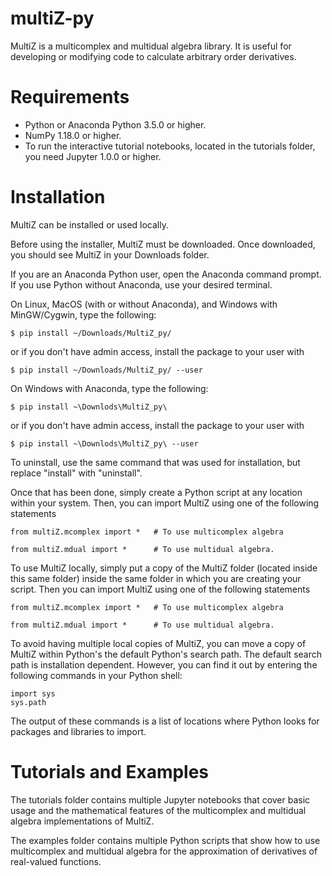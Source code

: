 # multiZ-py
MultiZ is a multicomplex and multidual algebra library. It is useful for developing or modifying code to calculate arbitrary order derivatives.

Requirements
============

- Python or Anaconda Python 3.5.0 or higher.
- NumPy 1.18.0 or higher.
- To run the interactive tutorial notebooks, located in the tutorials folder,
  you need Jupyter 1.0.0 or higher.

Installation
============

MultiZ can be installed or used locally.

Before using the installer, MultiZ must be downloaded. Once downloaded,
you should see MultiZ in your Downloads folder.

If you are an Anaconda Python user, open the Anaconda command prompt. If you
use Python without Anaconda, use your desired terminal. 

On Linux, MacOS (with or without Anaconda), and Windows with MinGW/Cygwin, type the following:

```
$ pip install ~/Downloads/MultiZ_py/
```

or if you don't have admin access, install the package to your user with

```
$ pip install ~/Downloads/MultiZ_py/ --user
```

On Windows with Anaconda, type the following:

```
$ pip install ~\Downlods\MultiZ_py\
```

or if you don't have admin access, install the package to your user with

```
$ pip install ~\Downlods\MultiZ_py\ --user
```

To uninstall, use the same command that was used for installation, but replace
"install" with "uninstall".

Once that has been done, simply create a Python script at any location within
your system. Then, you can import MultiZ using one of the following statements

```
from multiZ.mcomplex import *   # To use multicomplex algebra
```

```
from multiZ.mdual import *      # To use multidual algebra.
```

To use MultiZ locally, simply put a copy of the MultiZ folder (located inside this
same folder) inside the same folder in which you are creating your script. Then
you can import MultiZ using one of the following statements

```
from multiZ.mcomplex import *   # To use multicomplex algebra
```

```
from multiZ.mdual import *      # To use multidual algebra.
```

To avoid having multiple local copies of MultiZ, you can move a copy of MultiZ
within Python's the default Python's search path. The default search path is
installation dependent. However, you can find it out by entering the following
commands in your Python shell:

```
import sys
sys.path
```

The output of these commands is a list of locations where Python looks for
packages and libraries to import.

Tutorials and Examples
======================

The tutorials folder contains multiple Jupyter notebooks that cover basic usage
and the mathematical features of the multicomplex and multidual algebra
implementations of MultiZ.

The examples folder contains multiple Python scripts that show how to use
multicomplex and multidual algebra for the approximation of derivatives of
real-valued functions.
